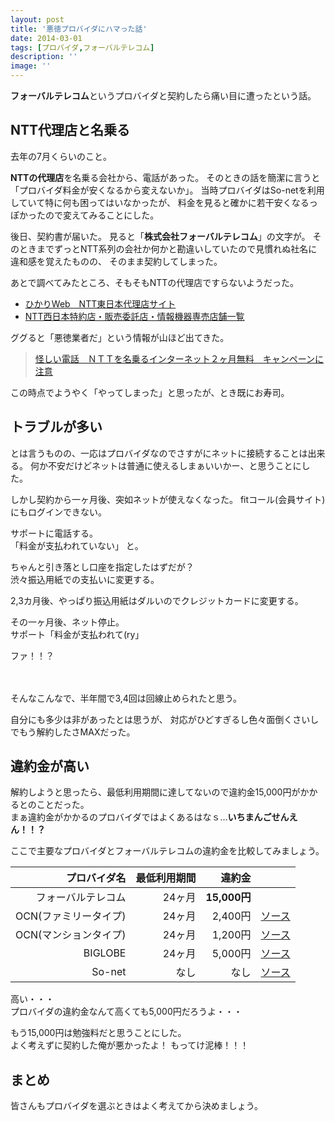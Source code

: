 ```yaml
---
layout: post
title: '悪徳プロバイダにハマった話'
date: 2014-03-01
tags: [プロバイダ,フォーバルテレコム]
description: ''
image: ''
---
```


**フォーバルテレコム**というプロバイダと契約したら痛い目に遭ったという話。

## NTT代理店と名乗る
去年の7月くらいのこと。

**NTTの代理店**を名乗る会社から、電話があった。
そのときの話を簡潔に言うと「プロバイダ料金が安くなるから変えないか」。
当時プロバイダはSo-netを利用していて特に何も困ってはいなかったが、
料金を見ると確かに若干安くなるっぽかったので変えてみることにした。

後日、契約書が届いた。
見ると「**株式会社フォーバルテレコム**」の文字が。
そのときまでずっとNTT系列の会社か何かと勘違いしていたので見慣れぬ社名に違和感を覚えたものの、
そのまま契約してしまった。

あとで調べてみたところ、そもそもNTTの代理店ですらないようだった。

- [ひかりWeb　NTT東日本代理店サイト](https://hikariweb.ntt-east.co.jp/general/search/list.php?keyword=6#shop3)
- [NTT西日本特約店・販売委託店・情報機器専売店舗一覧](http://www2.hanbaiten.cpe.isp.ntt-west.co.jp/list.html)

ググると「悪徳業者だ」という情報が山ほど出てきた。

> [怪しい電話　ＮＴＴを名乗るインターネット２ヶ月無料　キャンペーンに注意](http://plaza.rakuten.co.jp/777333555/diary/201209290000/)

この時点でようやく「やってしまった」と思ったが、とき既にお寿司。

## トラブルが多い
とは言うものの、一応はプロバイダなのでさすがにネットに接続することは出来る。
何か不安だけどネットは普通に使えるしまぁいいかー、と思うことにした。

しかし契約から一ヶ月後、突如ネットが使えなくなった。
fitコール(会員サイト)にもログインできない。

サポートに電話する。  
「料金が支払われていない」
と。

ちゃんと引き落とし口座を指定したはずだが？  
渋々振込用紙での支払いに変更する。

2,3カ月後、やっぱり振込用紙はダルいのでクレジットカードに変更する。

その一ヶ月後、ネット停止。  
サポート「料金が支払われて(ry」

ファ！！？

　

そんなこんなで、半年間で3,4回は回線止められたと思う。

自分にも多少は非があったとは思うが、
対応がひどすぎるし色々面倒くさいしでもう解約したさMAXだった。

## 違約金が高い

解約しようと思ったら、最低利用期間に達してないので違約金15,000円がかかるとのことだった。  
まぁ違約金がかかるのプロバイダではよくあるはなｓ...**いちまんごせんえん！！？**

ここで主要なプロバイダとフォーバルテレコムの違約金を比較してみましょう。

| プロバイダ名 | 最低利用期間 | 違約金 |  |
| ---:| ---:| ---:| ---:|
| フォーバルテレコム | 24ヶ月 | **15,000円** |  |
| OCN(ファミリータイプ) | 24ヶ月 | 2,400円 | [ソース](http://service.ocn.ne.jp/hikari/wflets/attention/#at8) |
| OCN(マンションタイプ) | 24ヶ月 | 1,200円 | [ソース](http://service.ocn.ne.jp/hikari/wflets/attention/#at8) |
| BIGLOBE | 24ヶ月 | 5,000円 | [ソース](http://hikari-bb.com/flets-biglobe/faq-penalty.html) |
| So-net | なし | なし | [ソース](http://hikari-bb.com/flets-sonet/faq-penalty.html) |

高い・・・  
プロバイダの違約金なんて高くても5,000円だろうよ・・・

もう15,000円は勉強料だと思うことにした。  
よく考えずに契約した俺が悪かったよ！
もってけ泥棒！！！

## まとめ
皆さんもプロバイダを選ぶときはよく考えてから決めましょう。
